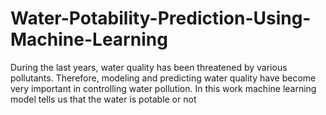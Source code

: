 # Water-Potability-Prediction-Using-Machine-Learning
During the last years, water quality has been threatened by various pollutants. Therefore, modeling and predicting water quality have become very important in controlling water pollution. In this work machine learning model tells us that the water is potable or not
